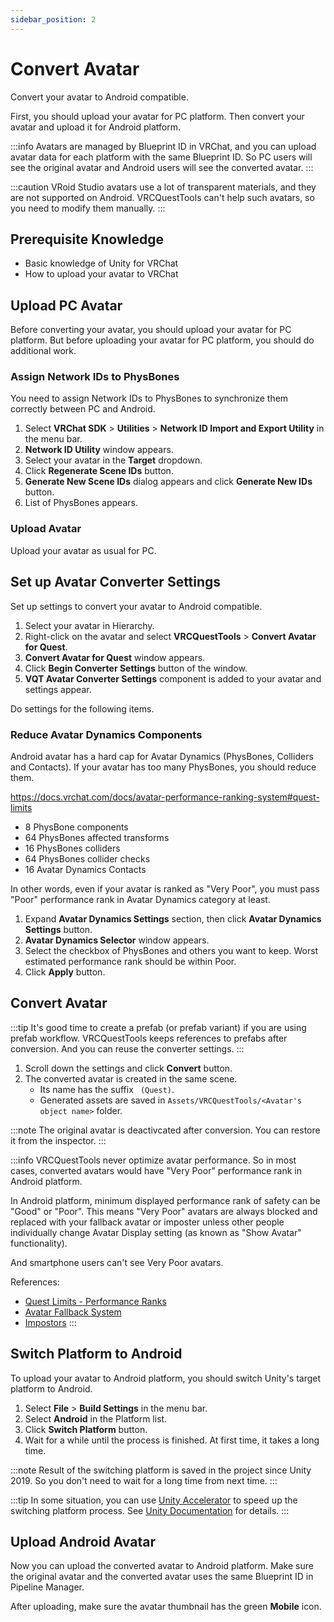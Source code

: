 ```yaml
---
sidebar_position: 2
---
```


# Convert Avatar

Convert your avatar to Android compatible.

First, you should upload your avatar for PC platform. Then convert your avatar and upload it for Android platform.

:::info
Avatars are managed by Blueprint ID in VRChat, and you can upload avatar data for each platform with the same Blueprint ID.
So PC users will see the original avatar and Android users will see the converted avatar.
:::

:::caution
VRoid Studio avatars use a lot of transparent materials, and they are not supported on Android.
VRCQuestTools can't help such avatars, so you need to modify them manually.
:::

## Prerequisite Knowledge

- Basic knowledge of Unity for VRChat
- How to upload your avatar to VRChat

## Upload PC Avatar

Before converting your avatar, you should upload your avatar for PC platform.
But before uploading your avatar for PC platform, you should do additional work.

### Assign Network IDs to PhysBones

You need to assign Network IDs to PhysBones to synchronize them correctly between PC and Android.

1. Select **VRChat SDK** > **Utilities** > **Network ID Import and Export Utility** in the menu bar.
2. **Network ID Utility** window appears.
3. Select your avatar in the **Target** dropdown.
4. Click **Regenerate Scene IDs** button.
5. **Generate New Scene IDs** dialog appears and click **Generate New IDs** button.
6. List of PhysBones appears.

### Upload Avatar

Upload your avatar as usual for PC.

## Set up Avatar Converter Settings

Set up settings to convert your avatar to Android compatible.

1. Select your avatar in Hierarchy.
2. Right-click on the avatar and select **VRCQuestTools** > **Convert Avatar for Quest**.
3. **Convert Avatar for Quest** window appears.
4. Click **Begin Converter Settings** button of the window.
5. **VQT Avatar Converter Settings** component is added to your avatar and settings appear.

Do settings for the following items.

### Reduce Avatar Dynamics Components

Android avatar has a hard cap for Avatar Dynamics (PhysBones, Colliders and Contacts). If your avatar has too many PhysBones, you should reduce them.

https://docs.vrchat.com/docs/avatar-performance-ranking-system#quest-limits

- 8 PhysBone components
- 64 PhysBones affected transforms
- 16 PhysBones colliders
- 64 PhysBones collider checks
- 16 Avatar Dynamics Contacts

In other words, even if your avatar is ranked as "Very Poor", you must pass "Poor" performance rank in Avatar Dynamics category at least.

1. Expand **Avatar Dynamics Settings** section, then click **Avatar Dynamics Settings** button.
2. **Avatar Dynamics Selector** window appears.
3. Select the checkbox of PhysBones and others you want to keep. Worst estimated performance rank should be within Poor.
4. Click **Apply** button.

## Convert Avatar

:::tip
It's good time to create a prefab (or prefab variant) if you are using prefab workflow.
VRCQuestTools keeps references to prefabs after conversion.
And you can reuse the converter settings.
:::

1. Scroll down the settings and click **Convert** button.
2. The converted avatar is created in the same scene.
    - Its name has the suffix ` (Quest)`.
    - Generated assets are saved in `Assets/VRCQuestTools/<Avatar's object name>` folder.

:::note
The original avatar is deactivcated after conversion. You can restore it from the inspector.
:::

:::info
VRCQuestTools never optimize avatar performance.
So in most cases, converted avatars would have "Very Poor" performance rank in Android platform.

In Android platform, minimum displayed performance rank of safety can be "Good" or "Poor". This means "Very Poor" avatars are always blocked and replaced with your fallback avatar or imposter unless other people individually change Avatar Display setting (as known as "Show Avatar" functionality).

And smartphone users can't see Very Poor avatars.

References:
- [Quest Limits - Performance Ranks](https://creators.vrchat.com/avatars/avatar-performance-ranking-system/#quest-limits)
- [Avatar Fallback System](https://docs.vrchat.com/docs/avatar-fallback-system)
- [Impostors](https://creators.vrchat.com/avatars/avatar-impostors)
:::


## Switch Platform to Android

To upload your avatar to Android platform, you should switch Unity's target platform to Android.

1. Select **File** > **Build Settings** in the menu bar.
2. Select **Android** in the Platform list.
3. Click **Switch Platform** button.
4. Wait for a while until the process is finished. At first time, it takes a long time.

:::note
Result of the switching platform is saved in the project since Unity 2019. So you don't need to wait for a long time from next time.
:::

:::tip
In some situation, you can use [Unity Accelerator](https://docs.unity3d.com/Manual/UnityAccelerator.html) to speed up the switching platform process.
See [Unity Documentation](https://docs.unity3d.com/Manual/UnityAccelerator.html) for details.
:::

## Upload Android Avatar

Now you can upload the converted avatar to Android platform. Make sure the original avatar and the converted avatar uses the same Blueprint ID in Pipeline Manager.

After uploading, make sure the avatar thumbnail has the green **Mobile** icon.
